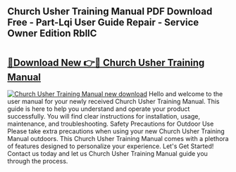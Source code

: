 ## Church Usher Training Manual PDF Download Free - Part-Lqi User Guide Repair - Service Owner Edition RbllC

# <h2><a href="http://bc34578.oget.top/?id=Church+Usher+Training+Manual">🔗Download New 👉🔴 Church Usher Training Manual</a></h2>

[![Church Usher Training Manual new download](https://i.imgur.com/5g1atiW.png)](http://bc34578.oget.top/?id=Church+Usher+Training+Manual)
Hello and welcome to the user manual for your newly received Church Usher Training Manual. This guide is here to help you understand and operate your product successfully. You will find clear instructions for installation, usage, maintenance, and troubleshooting. Safety Precautions for Outdoor Use Please take extra precautions when using your new Church Usher Training Manual outdoors. This Church Usher Training Manual comes with a plethora of features designed to personalize your experience. Let's Get Started! Contact us today and let us Church Usher Training Manual guide you through the process.
